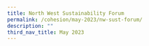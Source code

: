 ```yaml
---
title: North West Sustainability Forum
permalink: /cohesion/may-2023/nw-sust-forum/
description: ""
third_nav_title: May 2023
---
```

